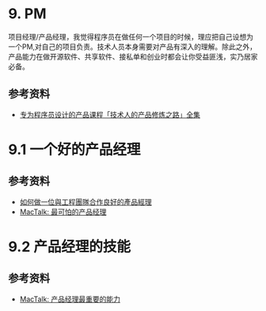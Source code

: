 # 9. PM

项目经理/产品经理，我觉得程序员在做任何一个项目的时候，理应把自己设想为一个PM,对自己的项目负责。技术人员本身需要对产品有深入的理解。除此之外，产品能力在做开源软件、共享软件、接私单和创业时都会让你受益匪浅，实乃居家必备。

## 参考资料

- [专为程序员设计的产品课程「技术人的产品修炼之路」全集](http://ftqq.com/2015/02/pmclass4tech-end/)

# 9.1 一个好的产品经理

## 参考资料

- [如何做一位與工程團隊合作良好的產品經理](https://ihower.tw/blog/archives/8021)
- [MacTalk: 最可怕的产品经理](http://mp.weixin.qq.com/s?__biz=MjM5ODQ2MDIyMA==&mid=204340073&idx=1&sn=b00e88c8e2850d197fe205e0d2090076#rd)

# 9.2 产品经理的技能

## 参考资料

- [MacTalk: 产品经理最重要的能力](http://mp.weixin.qq.com/s?__biz=MjM5ODQ2MDIyMA==&mid=200461742&idx=1&sn=ab055892fa6b1ad43ab6a36c4a38cd60#wechat_redirect)


